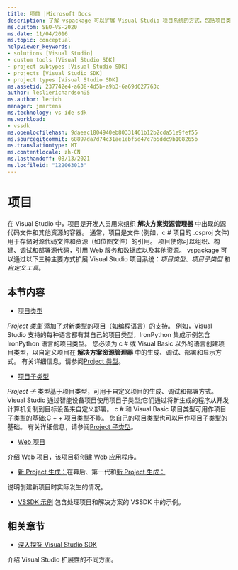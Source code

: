 ```yaml
---
title: 项目 |Microsoft Docs
description: 了解 vspackage 可以扩展 Visual Studio 项目系统的方式，包括项目类型、项目子类型和自定义工具。
ms.custom: SEO-VS-2020
ms.date: 11/04/2016
ms.topic: conceptual
helpviewer_keywords:
- solutions [Visual Studio]
- custom tools [Visual Studio SDK]
- project subtypes [Visual Studio SDK]
- projects [Visual Studio SDK]
- project types [Visual Studio SDK]
ms.assetid: 237742e4-a638-4d5b-a9b3-6a69d627763c
author: leslierichardson95
ms.author: lerich
manager: jmartens
ms.technology: vs-ide-sdk
ms.workload:
- vssdk
ms.openlocfilehash: 9daeac1804940eb80331461b12b2cda51e9fef55
ms.sourcegitcommit: 68897da7d74c31ae1ebf5d47c7b5ddc9b108265b
ms.translationtype: MT
ms.contentlocale: zh-CN
ms.lasthandoff: 08/13/2021
ms.locfileid: "122063013"
---
```

# <a name="projects"></a>项目
在 Visual Studio 中，项目是开发人员用来组织 **解决方案资源管理器** 中出现的源代码文件和其他资源的容器。 通常，项目是文件 (例如，c # 项目的 .csproj 文件) 用于存储对源代码文件和资源（如位图文件）的引用。 项目使你可以组织、构建、调试和部署源代码，引用 Web 服务和数据库以及其他资源。 vspackage 可以通过以下三种主要方式扩展 Visual Studio 项目系统：*项目类型*、*项目子类型* 和 *自定义工具*。

## <a name="in-this-section"></a>本节内容
- [项目类型](../../extensibility/internals/project-types.md)

 *Project 类型* 添加了对新类型的项目（如编程语言）的支持。 例如，Visual Studio 支持的每种语言都有其自己的项目类型，IronPython 集成示例包含 IronPython 语言的项目类型。 您必须为 c # 或 Visual Basic 以外的语言创建项目类型，以自定义项目在 **解决方案资源管理器** 中的生成、调试、部署和显示方式。 有关详细信息，请参阅[Project 类型](../../extensibility/internals/project-types.md)。

- [项目子类型](../../extensibility/internals/project-subtypes.md)

 *Project 子* 类型基于项目类型，可用于自定义项目的生成、调试和部署方式。 Visual Studio 通过智能设备项目使用项目子类型;它们通过将新生成的程序从开发计算机复制到目标设备来自定义部署。 c # 和 Visual Basic 项目类型可用作项目子类型的基础;C + + 项目类型不能。 您自己的项目类型也可以用作项目子类型的基础。 有关详细信息，请参阅[Project 子类型](../../extensibility/internals/project-subtypes.md)。

- [Web 项目](../../extensibility/internals/web-projects.md)

 介绍 Web 项目，该项目将创建 Web 应用程序。

- [新 Project 生成：](../../extensibility/internals/new-project-generation-under-the-hood-part-one.md)在幕后、第一代和[新 Project 生成：](../../extensibility/internals/new-project-generation-under-the-hood-part-two.md)

 说明创建新项目时实际发生的情况。

- [VSSDK 示例](https://github.com/Microsoft/VSSDK-Extensibility-Samples) 包含处理项目和解决方案的 VSSDK 中的示例。

## <a name="related-sections"></a>相关章节
- [深入探究 Visual Studio SDK](../../extensibility/internals/inside-the-visual-studio-sdk.md)

 介绍 Visual Studio 扩展性的不同方面。

